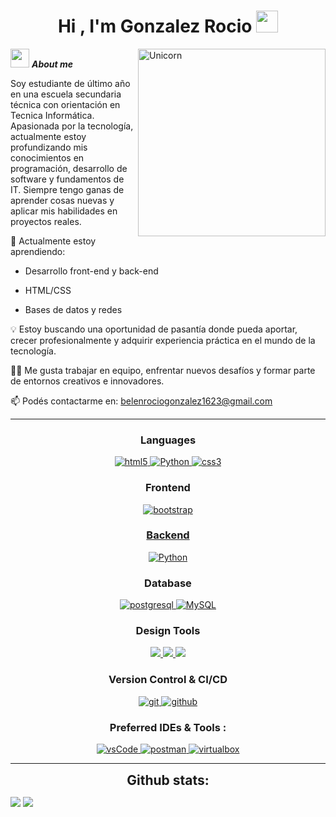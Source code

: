 <h1 align="center">Hi , I'm Gonzalez Rocio <img src="https://media.giphy.com/media/hvRJCLFzcasrR4ia7z/giphy.gif" width="35"></h1>
<img align="right" width=300px alt="Unicorn" src="https://c.tenor.com/GN73MKBawZYAAAAi/busy-cute.gif" />

 <img src="https://media.giphy.com/media/ObNTw8Uzwy6KQ/giphy.gif" width="30px">&nbsp;***About me***

Soy estudiante de último año en una escuela secundaria técnica con orientación en  Tecnica Informática. Apasionada por la tecnología, actualmente estoy profundizando mis conocimientos en programación, desarrollo de software y fundamentos de IT. Siempre tengo ganas de aprender cosas nuevas y aplicar mis habilidades en proyectos reales.

🌱 Actualmente estoy aprendiendo:

 - Desarrollo front-end y back-end

 - HTML/CSS

 - Bases de datos y redes

💡 Estoy buscando una oportunidad de pasantía donde pueda aportar, crecer profesionalmente y adquirir experiencia práctica en el mundo de la tecnología.

👩‍💻 Me gusta trabajar en equipo, enfrentar nuevos desafíos y formar parte de entornos creativos e innovadores.

📫 Podés contactarme en: belenrociogonzalez1623@gmail.com</a>

------

<h3 align="center">Languages</h3>
<p align="center">
  </a>
  <a href="https://www.w3.org/html/" target="_blank"> 
    <img src="https://img.shields.io/badge/html-E34F26.svg?style=for-the-badge&logo=html5&logoColor=white"
      alt="html5"/> 
  </a>
      <a href="https://www.w3schools.com/python/" target="_blank">
    <img src="https://img.shields.io/badge/python-3670A0?style=for-the-badge&logo=python&logoColor=ffdd54"
      alt="Python"/>
  </a>
  <a href="https://www.w3schools.com/css/" target="_blank">
    <img src="https://img.shields.io/badge/css-1572B6.svg?style=for-the-badge&logo=css3&logoColor=white"
      alt="css3"/>
  </a>

</p>

<h3 align="center">Frontend</h3>
<p align="center">
      <a href="https://getbootstrap.com" target="_blank">
    <img src="https://img.shields.io/badge/bootstrap-7952B3.svg?style=for-the-badge&logo=bootstrap&logoColor=white"
      alt="bootstrap"/>
</p>

<h3 align="center">Backend</h3>
<p align="center">
     <a href="https://www.w3schools.com/python/" target="_blank">
    <img src="https://img.shields.io/badge/python-3670A0?style=for-the-badge&logo=python&logoColor=ffdd54"
      alt="Python"/>
  </a>
</p>

<h3 align="center">Database</h3>
<p align="center">
  <a href="https://www.postgresql.org" target="_blank"> 
    <img src="https://img.shields.io/badge/postgreSQL-4169E1.svg?style=for-the-badge&logo=postgresql&logoColor=white"
      alt="postgresql"/> 
  </a>

   <a href="https://www.sqlite.org/" target="_blank"> 
    <img src="https://img.shields.io/badge/mysql-4479A1.svg?style=for-the-badge&logo=mysql&logoColor=white"
      alt="MySQL"/> 
  </a>
</p>
<h3 align="center">Design Tools</h3>
<p align="center">
  <a href="https://www.blender.org" target="_blank"> 
    <img src="https://img.shields.io/badge/blender-%23F5792A.svg?style=for-the-badge&logo=blender&logoColor=white"/> 
  </a>

   <a href="https://www.canva.org/" target="_blank"> 
    <img src="https://img.shields.io/badge/Canva-%2300C4CC.svg?style=for-the-badge&logo=Canva&logoColor=white"/> 
  </a>
    <a href="https://www.figma.org" target="_blank"> 
    <img src="https://img.shields.io/badge/figma-%23F24E1E.svg?style=for-the-badge&logo=figma&logoColor=white"/> 
  </a>
</p>

<h3 align="center">Version Control & CI/CD</h3>
<p align="center">
  <a href="https://git-scm.com/" target="_blank">
    <img src="https://img.shields.io/badge/git-F05032.svg?style=for-the-badge&logo=git&logoColor=white"
      alt="git"/>
  </a>
  <a href="https://github.com/ELanza-48" target="_blank">
    <img src="https://img.shields.io/badge/github-181717.svg?style=for-the-badge&logo=github&logoColor=white" alt="github" />
  </a>
  </a>
</p>

<h3 align="center">Preferred IDEs  & Tools :</h3>
<p align="center"> 
  
  <a href="https://code.visualstudio.com/" target="_blank">
    <img src="https://img.shields.io/badge/vscode-007ACC.svg?style=for-the-badge&logo=visualstudiocode&logoColor=white" alt="vsCode"/> 
  </a>
 
  <a href="https://postman.com" target="_blank"> 
    <img src="https://img.shields.io/badge/postman-FF6C37.svg?style=for-the-badge&logo=postman&logoColor=white" alt="postman"/>
  </a>
  <a href="https://www.virtualbox.org/" target="_blank">
    <img src="https://img.shields.io/badge/virtualbox-183A61.svg?style=for-the-badge&logo=virtualbox&logoColor=white"
      alt="virtualbox"/>
  </a>
  
------

<h2 align="center" style="margin: 5px 10px;">Github stats:</h2> 

[![](https://github-readme-stats.vercel.app/api?username=Belen&show_icons=true&theme=tokyonight&hide_border=true&locale=en)](https://github.com/Belen)
[![](https://github-readme-streak-stats.herokuapp.com/?user=Belen&theme=material-palenight)](https://github.com/Belen)
</div>

